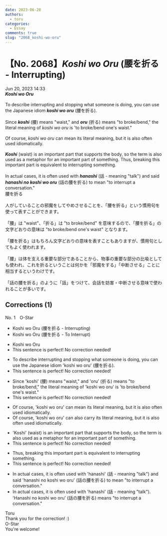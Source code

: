 ```yaml
---
date: 2023-06-20
authors:
  - toru
categories:
  - Essay
comments: true
slug: "2068_koshi-wo-oru"
---
```


# 【No. 2068】<strong><em>Koshi wo Oru</em></strong> (腰を折る - Interrupting)
<div class="date">Jun 20, 2023 14:33</div>
<div id="post"><div id="body_show_ori">
<strong><em>Koshi wo Oru</em></strong><br/><br/>To describe interrupting and stopping what someone is doing, you can use the Japanese idiom <strong><em>koshi wo oru</em></strong> (腰を折る).<br/><br/>Since <strong><em>koshi</em></strong> (腰) means "waist," and <strong><em>oru</em></strong> (折る) means "to broke/bend," the literal meaning of <em>koshi wo oru</em> is 'to broke/bend one's waist."<br/><br/>Of course, <em>koshi wo oru</em> can mean its literal meaning, but it is also often used idiomatically.<br/><br/><strong><em>Koshi</em></strong> (waist) is an important part that supports the body, so the term is also used as a metaphor for an important part of something. Thus, breaking this important part is equivalent to interrupting something.<br/><br/>In actual cases, it is often used with <strong><em>hanashi</em></strong> (話 - meaning "talk") and said <strong><em>hanashi no koshi wo oru</em></strong> (話の腰を折る) to mean "to interrupt a conversation."
</div></div>

<!-- more -->

<div id="post_ja"><div id="body_show_mo">
腰を折る<br/><br/>人がしていることの邪魔をしてやめさせることを、「腰を折る」という慣用句を使って表すことができます。<br/><br/>「腰」は "waist"、「折る」は "to broke/bend" を意味するので、「腰を折る」の文字どおりの意味は "to broke/bend one's waist" となります。<br/><br/>「腰を折る」はもちろん文字どおりの意味を表すこともありますが、慣用句としてもよく使われます。<br/><br/>「腰」は体を支える重要な部分であることから、物事の重要な部分の比喩としても使われ、これを折るということは何かを「邪魔をする」「中断させる」ことに相当するというわけです。<br/><br/>「話の腰を折る」のように「話」をつけて、会話を妨害・中断させる意味で使われることが多いです。
</div></div>

## Corrections (1)
<div id="block"><div class="first_name"> No. 1　<span class="just_name">O-Star</span></div><div id="block2">
<ul class="correction_field">
<li class="incorrect">Koshi wo Oru (腰を折る - Interrupting)</li>
<li class="corrected correct">
Koshi wo Oru (腰を折る - <span class="f_bold">To Interrupt)</span>
</li>
</ul>
<ul class="correction_field">
<li class="incorrect">Koshi wo Oru</li>
<li class="corrected perfect">This sentence is perfect! No correction needed!</li>
</ul>
<ul class="correction_field">
<li class="incorrect">To describe interrupting and stopping what someone is doing, you can use the Japanese idiom 'koshi wo oru' (腰を折る).</li>
<li class="corrected perfect">This sentence is perfect! No correction needed!</li>
</ul>
<ul class="correction_field">
<li class="incorrect">Since 'koshi' (腰) means "waist," and 'oru' (折る) means "to broke/bend," the literal meaning of 'koshi wo oru' is 'to broke/bend one's waist."</li>
<li class="corrected perfect">This sentence is perfect! No correction needed!</li>
</ul>
<ul class="correction_field">
<li class="incorrect">Of course, 'koshi wo oru' can mean its literal meaning, but it is also often used idiomatically.</li>
<li class="corrected correct">
Of course, 'koshi wo oru' can <span class="f_bold">also carry its</span> literal meaning, but it is also often used idiomatically.
</li>
</ul>
<ul class="correction_field">
<li class="incorrect">'Koshi' (waist) is an important part that supports the body, so the term is also used as a metaphor for an important part of something.</li>
<li class="corrected perfect">This sentence is perfect! No correction needed!</li>
</ul>
<ul class="correction_field">
<li class="incorrect">Thus, breaking this important part is equivalent to interrupting something.</li>
<li class="corrected perfect">This sentence is perfect! No correction needed!</li>
</ul>
<ul class="correction_field">
<li class="incorrect">In actual cases, it is often used with 'hanashi' (話 - meaning "talk") and said 'hanashi no koshi wo oru' (話の腰を折る) to mean "to interrupt a conversation."</li>
<li class="corrected correct">
In actual cases, it is often used with 'hanashi' (話 - meaning "talk"). <span class="f_bold">'Hanashi</span> no koshi wo oru' (話の腰を折る) <span class="f_bold">means </span>"to interrupt a conversation."
</li>
</ul>
</div><div class="name"><span class="just_name">Toru</span><br>
Thank you for the correction! :)
</div>
<div class="name"><span class="just_name">O-Star</span><br>
You're welcome!
</div>
</div>
